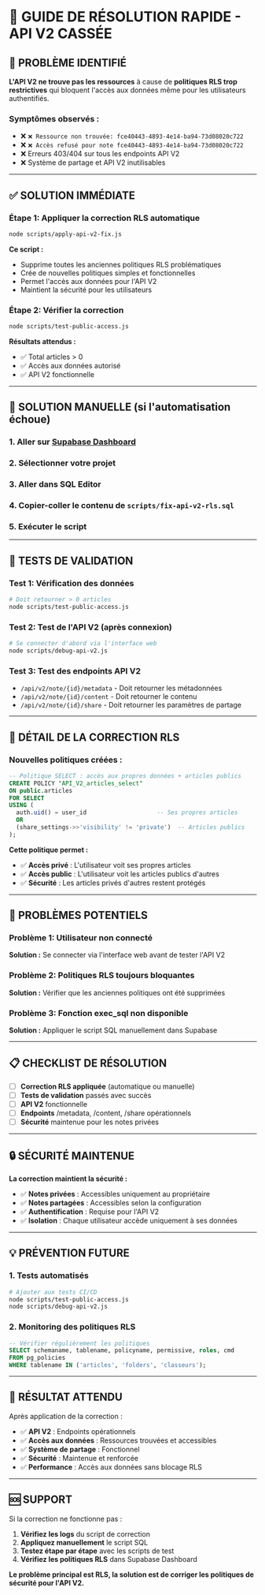 # 🚨 GUIDE DE RÉSOLUTION RAPIDE - API V2 CASSÉE

## 🎯 **PROBLÈME IDENTIFIÉ**

**L'API V2 ne trouve pas les ressources** à cause de **politiques RLS trop restrictives** qui bloquent l'accès aux données même pour les utilisateurs authentifiés.

### **Symptômes observés :**
- ❌ `❌ Ressource non trouvée: fce40443-4893-4e14-ba94-73d08020c722`
- ❌ `❌ Accès refusé pour note fce40443-4893-4e14-ba94-73d08020c722`
- ❌ Erreurs 403/404 sur tous les endpoints API V2
- ❌ Système de partage et API V2 inutilisables

---

## ✅ **SOLUTION IMMÉDIATE**

### **Étape 1: Appliquer la correction RLS automatique**

```bash
node scripts/apply-api-v2-fix.js
```

**Ce script :**
- Supprime toutes les anciennes politiques RLS problématiques
- Crée de nouvelles politiques simples et fonctionnelles
- Permet l'accès aux données pour l'API V2
- Maintient la sécurité pour les utilisateurs

### **Étape 2: Vérifier la correction**

```bash
node scripts/test-public-access.js
```

**Résultats attendus :**
- ✅ Total articles > 0
- ✅ Accès aux données autorisé
- ✅ API V2 fonctionnelle

---

## 🔧 **SOLUTION MANUELLE (si l'automatisation échoue)**

### **1. Aller sur [Supabase Dashboard](https://supabase.com/dashboard)**
### **2. Sélectionner votre projet**
### **3. Aller dans SQL Editor**
### **4. Copier-coller le contenu de `scripts/fix-api-v2-rls.sql`**
### **5. Exécuter le script**

---

## 🧪 **TESTS DE VALIDATION**

### **Test 1: Vérification des données**
```bash
# Doit retourner > 0 articles
node scripts/test-public-access.js
```

### **Test 2: Test de l'API V2 (après connexion)**
```bash
# Se connecter d'abord via l'interface web
node scripts/debug-api-v2.js
```

### **Test 3: Test des endpoints API V2**
- `/api/v2/note/{id}/metadata` - Doit retourner les métadonnées
- `/api/v2/note/{id}/content` - Doit retourner le contenu
- `/api/v2/note/{id}/share` - Doit retourner les paramètres de partage

---

## 🔐 **DÉTAIL DE LA CORRECTION RLS**

### **Nouvelles politiques créées :**

```sql
-- Politique SELECT : accès aux propres données + articles publics
CREATE POLICY "API_V2_articles_select"
ON public.articles
FOR SELECT
USING (
  auth.uid() = user_id                    -- Ses propres articles
  OR
  (share_settings->>'visibility' != 'private')  -- Articles publics
);
```

**Cette politique permet :**
- ✅ **Accès privé** : L'utilisateur voit ses propres articles
- ✅ **Accès public** : L'utilisateur voit les articles publics d'autres
- ✅ **Sécurité** : Les articles privés d'autres restent protégés

---

## 🚨 **PROBLÈMES POTENTIELS**

### **Problème 1: Utilisateur non connecté**
**Solution :** Se connecter via l'interface web avant de tester l'API V2

### **Problème 2: Politiques RLS toujours bloquantes**
**Solution :** Vérifier que les anciennes politiques ont été supprimées

### **Problème 3: Fonction exec_sql non disponible**
**Solution :** Appliquer le script SQL manuellement dans Supabase

---

## 📋 **CHECKLIST DE RÉSOLUTION**

- [ ] **Correction RLS appliquée** (automatique ou manuelle)
- [ ] **Tests de validation** passés avec succès
- [ ] **API V2** fonctionnelle
- [ ] **Endpoints** /metadata, /content, /share opérationnels
- [ ] **Sécurité** maintenue pour les notes privées

---

## 🔒 **SÉCURITÉ MAINTENUE**

**La correction maintient la sécurité :**
- ✅ **Notes privées** : Accessibles uniquement au propriétaire
- ✅ **Notes partagées** : Accessibles selon la configuration
- ✅ **Authentification** : Requise pour l'API V2
- ✅ **Isolation** : Chaque utilisateur accède uniquement à ses données

---

## 💡 **PRÉVENTION FUTURE**

### **1. Tests automatisés**
```bash
# Ajouter aux tests CI/CD
node scripts/test-public-access.js
node scripts/debug-api-v2.js
```

### **2. Monitoring des politiques RLS**
```sql
-- Vérifier régulièrement les politiques
SELECT schemaname, tablename, policyname, permissive, roles, cmd
FROM pg_policies 
WHERE tablename IN ('articles', 'folders', 'classeurs');
```

---

## 🎉 **RÉSULTAT ATTENDU**

Après application de la correction :

- ✅ **API V2** : Endpoints opérationnels
- ✅ **Accès aux données** : Ressources trouvées et accessibles
- ✅ **Système de partage** : Fonctionnel
- ✅ **Sécurité** : Maintenue et renforcée
- ✅ **Performance** : Accès aux données sans blocage RLS

---

## 🆘 **SUPPORT**

Si la correction ne fonctionne pas :

1. **Vérifiez les logs** du script de correction
2. **Appliquez manuellement** le script SQL
3. **Testez étape par étape** avec les scripts de test
4. **Vérifiez les politiques RLS** dans Supabase Dashboard

**Le problème principal est RLS, la solution est de corriger les politiques de sécurité pour l'API V2.** 